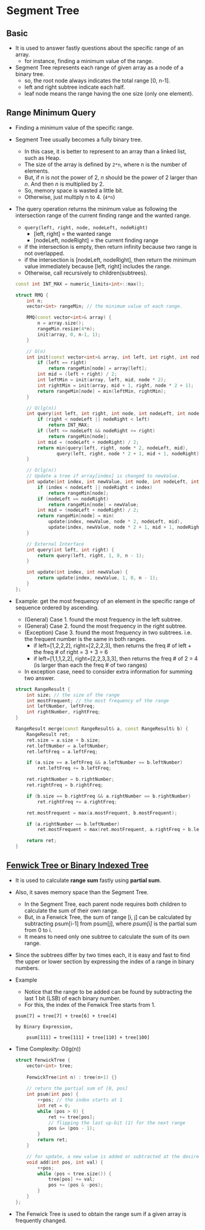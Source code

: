 # Segment Tree

## Basic

- It is used to answer fastly questions about the specific range of an array.
	- for instance, finding a minimum value of the range.
- Segment Tree represents each range of given array as a node of a binary tree.
	- so, the root node always indicates the total range [0, n-1].
	- left and right subtree indicate each half.
	- leaf node means the range having the one size (only one element).


## Range Minimum Query

- Finding a minimum value of the specific range.
- Segment Tree usually becomes a fully binary tree.
	- In this case, it is better to represent to an array than a linked list, such as Heap.
	- The size of the array is defined by `2*n`, where n is the number of elements.
	- But, if _n_ is not the power of 2, _n_ should be the power of 2 larger than _n_. And then _n_ is multiplied by 2.
	- So, memory space is wasted a little bit.
	- Otherwise, just multiply n to 4. (`4*n`)
- The query operation returns the minimum value as following the intersection range of the current finding range and the wanted range.
	- `query(left, right, node, nodeLeft, nodeRight)`
		- [left, right] = the wanted range
		- [nodeLeft, nodeRight] = the current finding range
	- if the intersection is empty, then return infinity because two range is not overlapped.
	- if the intersection is [nodeLeft, nodeRight], then return the minimum value immediately because [left, right] includes the range.
	- Otherwise, call recursively to children(subtrees).

	``` c++
	const int INT_MAX = numeric_limits<int>::max();

	struct RMQ {
		int n;
		vector<int> rangeMin; // the minimum value of each range.

		RMQ(const vector<int>& array) {
			n = array.size();
			rangeMin.resize(4*n);
			init(array, 0, n-1, 1);
		}

		// O(n)
		int init(const vector<int>& array, int left, int right, int node) {
			if (left == right)
				return rangeMin[node] = array[left];
			int mid = (left + right) / 2;
			int leftMin = init(array, left, mid, node * 2);
			int rightMin = init(array, mid + 1, right, node * 2 + 1);
			return rangeMin[node] = min(leftMin, rightMin);
		}

		// O(lg(n))
		int query(int left, int right, int node, int nodeLeft, int nodeRight) {
			if (right < nodeLeft || nodeRight < left)
				return INT_MAX;
			if (left <= nodeLeft && nodeRight <= right)
				return rangeMin[node];
			int mid = (nodeLeft + nodeRight) / 2;
			return min(query(left, right, node * 2, nodeLeft, mid),
				   query(left, right, node * 2 + 1, mid + 1, nodeRight));
		}

		// O(lg(n))
		// Update a tree if array[index] is changed to newValue.
		int update(int index, int newValue, int node, int nodeLeft, int nodeRight) {
			if (index < nodeLeft || nodeRight < index)
				return rangeMin[node];
			if (nodeLeft == nodeRight)
				return rangeMin[node] = newValue;
			int mid = (nodeLeft + nodeRight) / 2;
			return rangeMin[node] = min(
				update(index, newValue, node * 2, nodeLeft, mid),
				update(index, newValue, node * 2 + 1, mid + 1, nodeRight));
		}

		// External Interface
		int query(int left, int right) {
			return query(left, right, 1, 0, n - 1);
		}

		int update(int index, int newValue) {
			return update(index, newValue, 1, 0, n - 1);
		}
	};
	```

- Example: get the most frequency of an element in the specific range of sequence ordered by ascending.
	- (General) Case 1. found the most frequency in the left subtree.
	- (General) Case 2. found the most frequency in the right subtree.
	- (Exception) Case 3. found the most frequency in two subtrees. i.e. the frequent number is the same in both ranges.
		- if left=[1,2,2,2], right=[2,2,2,3], then returns the freq # of left + the freq # of right = 3 + 3 = 6
		- if left=[1,1,1,2,2], right=[2,2,3,3,3], then returns the freq # of 2 = 4 (is larger than each the freq # of two ranges)
	- In exception case, need to consider extra information for summing two answer.

	``` c++
	struct RangeResult {
		int size; // the size of the range
		int mostFrequent; // the most frequency of the range
		int leftNumber, leftFreq;
		int rightNumber, rightFreq;
	}

	RangeResult merge(const RangeResult& a, const RangeResult& b) {
		RangeResult ret;
		ret.size = a.size + b.size;
		ret.leftNumber = a.leftNumber;
		ret.leftFreq = a.leftFreq;

		if (a.size == a.leftFreq && a.leftNumber == b.leftNumber)
			ret.leftFreq += b.leftFreq;

		ret.rightNumber = b.rightNumber;
		ret.rightFreq = b.rightFreq;

		if (b.size == b.rightFreq && a.rightNumber == b.rightNumber)
			ret.rightFreq += a.rightFreq;

		ret.mostFrequent = max(a.mostFrequent, b.mostFrequent);

		if (a.rightNumber == b.leftNumber)
			ret.mostFrequent = max(ret.mostFrequent, a.rightFreq + b.leftFreq);

		return ret;
	}
	```


## [Fenwick Tree or Binary Indexed Tree](https://en.wikipedia.org/wiki/Fenwick_tree)

- It is used to calculate **range sum** fastly using **partial sum**.
- Also, it saves memory space than the Segment Tree.
	- In the Segment Tree, each parent node requires both children to calculate the sum of their own range.
	- But, in a Fenwick Tree, the sum of range [i, j] can be calculated by subtracting psum[i-1] from psum[j], where _psum[i]_ is the partial sum from 0 to i.
	- It means to need only one subtree to calculate the sum of its own range.
- Since the subtrees differ by two times each, it is easy and fast to find the upper or lower section by expressing the index of a range in binary numbers.
- Example
	- Notice that the range to be added can be found by subtracting the last 1 bit (LSB) of each binary number.
	- For this, the index of the Fenwick Tree starts from 1.

	``` text
	psum[7] = tree[7] + tree[6] + tree[4]

	by Binary Expression,

		psum[111] = tree[111] + tree[110] + tree[100]
	```

- Time Complexity: O(lg(n))

	``` c++
	struct FenwickTree {
		vector<int> tree;
		
		FenwickTree(int n) : tree(n+1) {}
		
		// return the partial sum of [0, pos]
		int psum(int pos) {
			++pos; // the index starts at 1
			int ret = 0;
			while (pos > 0) {
				ret += tree[pos];
				// flipping the last up-bit (1) for the next range
				pos &= (pos - 1);
			}
			return ret;
		}

		// for update, a new value is added or subtracted at the desired position
		void add(int pos, int val) {
			++pos;
			while (pos < tree.size()) {
				tree[pos] += val;
				pos += (pos & -pos);
			}
		}
	};
	```

- The Fenwick Tree is used to obtain the range sum if a given array is frequently changed.
